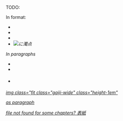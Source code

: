 TODO:

In format:

- <img class="fit" src="../images/00004.jpeg" alt=""/>
- <em class="calibre6">
- <br class="calibre2"/>
- <img class="gaiji-line" src="../images/00011.gif" alt="に濁点"/>

In paragraphs

- <img alt="" class="img-fit" src="../images/00009.jpeg"/>
- <a href="part0039.html#mokuji-0008" class="pcalibre4 calibre7 pcalibre3 pcalibre pcalibre1 pcalibre2">
- <h4 id=\"heading_id_2\" class=\"calibre3\">

img class="fit
class="gaiji-wide"
class="height-1em"

 <section>
 <span class=\"tcy\"> as paragraph

file not found for some chapters? 表紙
